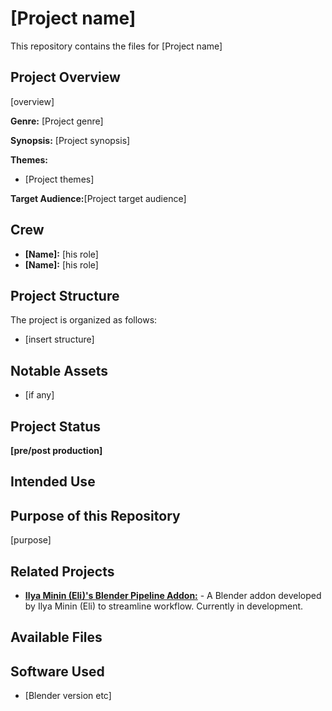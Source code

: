 # [Project name]

This repository contains the files for [Project name]

## Project Overview

[overview]

**Genre:** [Project genre]

**Synopsis:**  [Project synopsis]

**Themes:**

*   [Project themes]

**Target Audience:**[Project target audience]

## Crew

*   **[Name]:** [his role]
*   **[Name]:** [his role]

## Project Structure

The project is organized as follows:

*   [insert structure]

## Notable Assets

*   [if any]

## Project Status

**[pre/post production]**

## Intended Use

## Purpose of this Repository

[purpose]

## Related Projects

*   [**Ilya Minin (Eli)'s Blender Pipeline Addon:**](https://github.com/ELIASADAMS/eli_lab_pipeline_hub.git) - A Blender addon developed by Ilya Minin (Eli) to streamline workflow. Currently in development.

## Available Files

## Software Used

*   [Blender version etc]